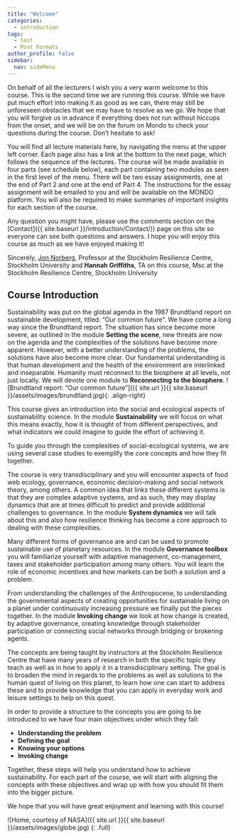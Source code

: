 ```yaml
---
title: "Welcome"
categories:
  - introduction
tags:
  - test
  - Post Formats
author_profile: false
sidebar:
  nav: sideMenu
---
```


On behalf of all the lecturers I wish you a very warm welcome to this course. This is the second time we are running this course. While we have put much effort into making it as good as we can, there may still be unforeseen obstacles that we may have to resolve as we go. We hope that you will forgive us in advance if everything does not run without hiccups from the onset, and we will be on the forum on Mondo to check your questions during the course. Don’t hesitate to ask!

You will find all lecture materials here, by navigating the menu at the upper left corner. Each page also has a link at the bottom to the next page, which follows the sequence of the lectures. The course will be made available in four parts (see schedule below), each part containing two modules as seen in the first level of the menu. There will be two essay assignments, one at the end of Part 2 and one at the end of Part 4. The instructions for the essay assignment will be emailed to you and will be available on the MONDO platform. You will also be required to make summaries of important insights for each section of the course.

Any question you might have, please use the comments section on the [Contact]({{ site.baseurl }}/introduction/Contact/)) page on this site so everyone can see both questions and answers. I hope you will enjoy this course as much as we have enjoyed making it!

Sincerely, [Jon Norberg](http://www.stockholmresilience.org/21/contact/staff/9-19-2008-norberg.html), Professor at the Stockholm Resilience Centre, Stockholm University and __Hannah Griffiths__, TA on this course, Msc at the Stockholm Resilience Centre, Stockholm University


## Course Introduction

Sustainability was put on the global agenda in the 1987 Brundtland report on sustainable development, titled: “Our common future”. We have come a long way since the Brundtland report. The situation has since become more severe, as outlined in the module __Setting the scene__, new threats are now on the agenda and the complexities of the solutions have become more apparent. However, with a better understanding of the problems, the solutions have also become more clear. Our fundamental understanding is that human development and the health of the environment are interlinked and inseparable. Humanity must reconnect to the biosphere at all levels, not just locally. We will devote one module to __Reconnecting to the biosphere__. ![Brundtland report: “Our common future”]({{ site.url }}{{ site.baseurl }}/assets/images/brundtland.jpg){: .align-right}

This course gives an introduction into the social and ecological aspects of sustainability science. In the module __Sustainability__ we will focus on what this means exactly, how it is thought of from different perspectives, and what indicators we could imagine to guide the effort of achieving it.

To guide you through the complexities of social-ecological systems, we are using several case studies to exemplify the core concepts and how they fit together.

The course is very transdisciplinary and you will encounter aspects of food web ecology, governance, economic decision-making and social network theory, among others. A common idea that links these different systems is that they are complex adaptive systems, and as such, they may display dynamics that are at times difficult to predict and provide additional challenges to governance. In the module __System dynamics__ we will talk about this and also how resilience thinking has become a core approach to dealing with these complexities.

Many different forms of governance are and can be used to promote sustainable use of planetary resources. In the module __Governance toolbox__ you will familiarize yourself with adaptive management, co-management, taxes and stakeholder participation among many others. You will learn the role of economic incentives and how markets can be both a solution and a problem.

From understanding the challenges of the Anthropocene, to understanding the governmental aspects of creating opportunities for sustainable living on a planet under continuously increasing pressure we finally put the pieces together. In the module __Invoking change__ we look at how change is created, by adaptive governance, creating knowledge through stakeholder participation or connecting social networks through bridging or brokering agents.

The concepts are being taught by instructors at the Stockholm Resilience Centre that have many years of research in both the specific topic they teach as well as in how to apply it in a transdisciplinary setting. The goal is to broaden the mind in regards to the problems as well as solutions to the human quest of living on this planet, to learn how one can start to address these and to provide knowledge that you can apply in everyday work and leisure settings to help on this quest.

In order to provide a structure to the concepts you are going to be introduced to we have four main objectives under which they fall:

* __Understanding the problem__
* __Defining the goal__
* __Knowing your options__
* __Invoking change__

Together, these steps will help you understand how to achieve sustainability. For each part of the course, we will start with aligning the concepts with these objectives and wrap up with how you should fit them into the bigger picture.

We hope that you will have great enjoyment and learning with this course!

![Home, courtesy of NASA]({{ site.url }}{{ site.baseurl }}/assets/images/globe.jpg)
{: .full}
